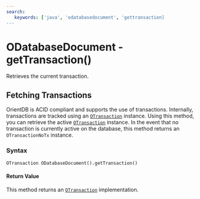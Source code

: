 ```yaml
---
search:
   keywords: ['java', 'odatabasedocument', 'gettransaction]
---
```


# ODatabaseDocument - getTransaction()

Retrieves the current transaction.

## Fetching Transactions

OrientDB is ACID compliant and supports the use of transactions.  Internally, transactions are tracked using an [`OTransaction`](../OTransaction.md) instance.  Using this method, you can retrieve the active [`OTransaction`](../OTransaction.md) instance.  In the event that no transaction is currently active on the database, this method returns an `OTransactionNoTx` instance.

### Syntax

```
OTransaction ODatabaseDocument().getTransaction()
```

#### Return Value

This method returns an [`OTransaction`](../OTransaction.md) implementation.

